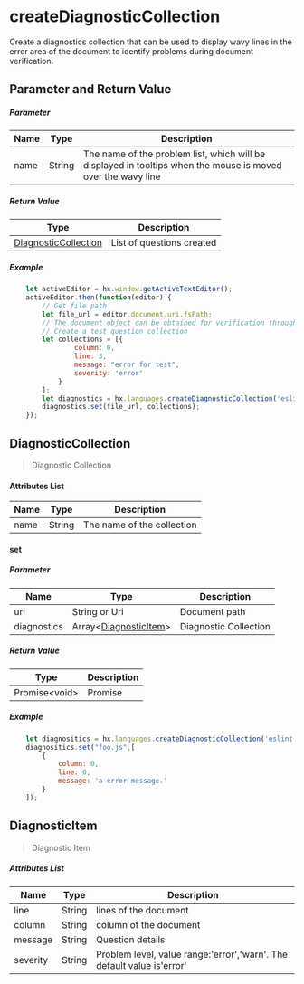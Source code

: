 # createDiagnosticCollection

Create a diagnostics collection that can be used to display wavy lines in the error area of the document to identify problems during document verification.

## Parameter and Return Value

##### Parameter

|Name	|Type	|Description			|
|--			|--			|--				|
|name		|String		|The name of the problem list, which will be displayed in tooltips when the mouse is moved over the wavy line|

##### Return Value

|Type										|Description			|
|--												|--				|
|[DiagnosticCollection](#DiagnosticCollection)	|List of questions created	|


##### Example

``` javascript
    let activeEditor = hx.window.getActiveTextEditor();
    activeEditor.then(function(editor) {
        // Get file path
        let file_url = editor.document.uri.fsPath;
        // The document object can be obtained for verification through editor.document
        // Create a test question collection
        let collections = [{
                column: 0,
                line: 3,
                message: "error for test",
                severity: 'error'
            }
        ];
        let diagnostics = hx.languages.createDiagnosticCollection('eslint');
        diagnostics.set(file_url, collections);
    });
```

## DiagnosticCollection

> Diagnostic Collection

#### Attributes List

|Name	|Type	|Description		|
|--		|--			|--			|
|name	|String		|The name of the collection	|

#### set

##### Parameter

|Name	|Type										|Description		|
|--			|--												|--			|
|uri		|String or Uri									|Document path	|
|diagnostics|Array&lt;[DiagnosticItem](#DiagnosticItem)&gt;	|Diagnostic Collection	|

##### Return Value

|Type	|Description	|
|--			|--		|
|Promise&lt;void&gt;	|Promise	|

##### Example

``` javascript
    let diagnositics = hx.languages.createDiagnosticCollection('eslint');
    diagnositics.set("foo.js",[
        {
            column: 0,
            line: 0,
            message: 'a error message.'
        }
    ]);
```

## DiagnosticItem

> Diagnostic Item

##### Attributes List

|Name		|Type	|Description												|
|--			|--			|--													|
|line		|String		|lines of the document										|
|column		|String		|column of the document										|
|message	|String		|Question details									|
|severity	|String		|Problem level, value range:'error','warn'. The default value is'error' |
